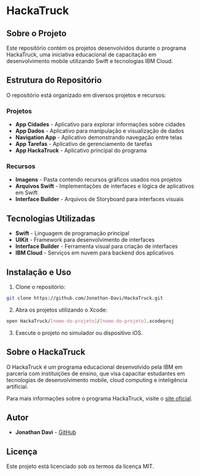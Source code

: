 # HackaTruck

## Sobre o Projeto

Este repositório contém os projetos desenvolvidos durante o programa HackaTruck, uma iniciativa educacional de capacitação em desenvolvimento mobile utilizando Swift e tecnologias IBM Cloud.

## Estrutura do Repositório

O repositório está organizado em diversos projetos e recursos:

### Projetos
- **App Cidades** - Aplicativo para explorar informações sobre cidades
- **App Dados** - Aplicativo para manipulação e visualização de dados
- **Navigation App** - Aplicativo demonstrando navegação entre telas
- **App Tarefas** - Aplicativo de gerenciamento de tarefas
- **App HackaTruck** - Aplicativo principal do programa

### Recursos
- **Imagens** - Pasta contendo recursos gráficos usados nos projetos
- **Arquivos Swift** - Implementações de interfaces e lógica de aplicativos em Swift
- **Interface Builder** - Arquivos de Storyboard para interfaces visuais

## Tecnologias Utilizadas

- **Swift** - Linguagem de programação principal
- **UIKit** - Framework para desenvolvimento de interfaces
- **Interface Builder** - Ferramenta visual para criação de interfaces
- **IBM Cloud** - Serviços em nuvem para backend dos aplicativos

## Instalação e Uso

1. Clone o repositório:
```bash
git clone https://github.com/Jonathan-Davi/HackaTruck.git
```

2. Abra os projetos utilizando o Xcode:
```bash
open HackaTruck/[nome-do-projeto]/[nome-do-projeto].xcodeproj
```

3. Execute o projeto no simulador ou dispositivo iOS.

## Sobre o HackaTruck

O HackaTruck é um programa educacional desenvolvido pela IBM em parceria com instituições de ensino, que visa capacitar estudantes em tecnologias de desenvolvimento mobile, cloud computing e inteligência artificial.

Para mais informações sobre o programa HackaTruck, visite o [site oficial](https://hackatruck.com.br).

## Autor

- **Jonathan Davi** - [GitHub](https://github.com/Jonathan-Davi)

## Licença

Este projeto está licenciado sob os termos da licença MIT.
